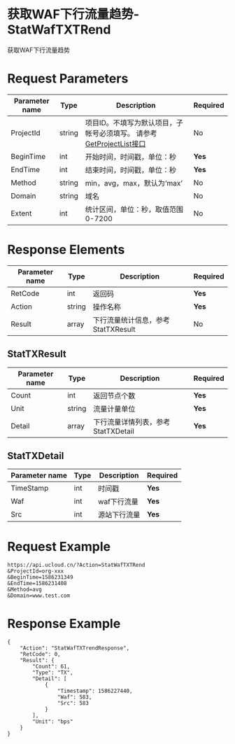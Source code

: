 # 获取WAF下行流量趋势-StatWafTXTRend

获取WAF下行流量趋势

# Request Parameters
|Parameter name|Type|Description|Required|
|---|---|---|---|
|ProjectId|string|项目ID。不填写为默认项目，子帐号必须填写。 请参考[GetProjectList接口](api/summary/get_project_list)|No|
|BeginTime|int|开始时间，时间戳，单位：秒|**Yes**|
|EndTime|int|结束时间，时间戳，单位：秒|**Yes**|
|Method|string|min，avg，max，默认为‘max’|No|
|Domain|string|域名|No|
|Extent|int|统计区间，单位：秒，取值范围0-7200|No|

# Response Elements
|Parameter name|Type|Description|Required|
|---|---|---|---|
|RetCode|int|返回码|**Yes**|
|Action|string|操作名称|**Yes**|
|Result|array|下行流量统计信息，参考StatTXResult|No|

## StatTXResult
|Parameter name|Type|Description|Required|
|---|---|---|---|
|Count|int|返回节点个数|**Yes**|
|Unit|string|流量计量单位|**Yes**|
|Detail|array|下行流量详情列表，参考StatTXDetail|**Yes**|

## StatTXDetail
|Parameter name|Type|Description|Required|
|---|---|---|---|
|TimeStamp|int|时间戳|**Yes**|
|Waf|int|waf下行流量|**Yes**|
|Src|int|源站下行流量|**Yes**|

# Request Example
```
https://api.ucloud.cn/?Action=StatWafTXTRend
&ProjectId=org-xxx
&BeginTime=1586231349
&EndTime=1586231408
&Method=avg
&Domain=www.test.com
```

# Response Example
```
{
    "Action": "StatWafTXTrendResponse", 
    "RetCode": 0, 
    "Result": {
        "Count": 61, 
        "Type": "TX", 
        "Detail": [
            {
                "Timestamp": 1586227440, 
                "Waf": 583, 
                "Src": 583
            }
        ], 
        "Unit": "bps"
    }
}
```

